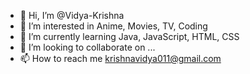 - 👋 Hi, I’m @Vidya-Krishna
- 👀 I’m interested in Anime, Movies, TV, Coding
- 🌱 I’m currently learning Java, JavaScript, HTML, CSS
- 💞️ I’m looking to collaborate on ...
- 📫 How to reach me krishnavidya011@gmail.com

<!---
Vidya-Krishna/Vidya-Krishna is a ✨ special ✨ repository because its `README.md` (this file) appears on your GitHub profile.
You can click the Preview link to take a look at your changes.
--->
